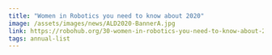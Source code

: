 ```yaml
---
title: "Women in Robotics you need to know about 2020"
image: /assets/images/news/ALD2020-BannerA.jpg
link: https://robohub.org/30-women-in-robotics-you-need-to-know-about-2020/
tags: annual-list
---
```


